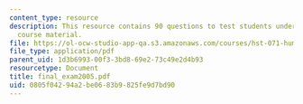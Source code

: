 ```yaml
---
content_type: resource
description: This resource contains 90 questions to test students understanding of
  course material.
file: https://ol-ocw-studio-app-qa.s3.amazonaws.com/courses/hst-071-human-reproductive-biology-fall-2005/0805f04294a2be0683b9825fe9d7bd90_final_exam2005.pdf
file_type: application/pdf
parent_uid: 1d3b6993-00f3-3bd8-69e2-73c49e2d4b93
resourcetype: Document
title: final_exam2005.pdf
uid: 0805f042-94a2-be06-83b9-825fe9d7bd90
---
```

